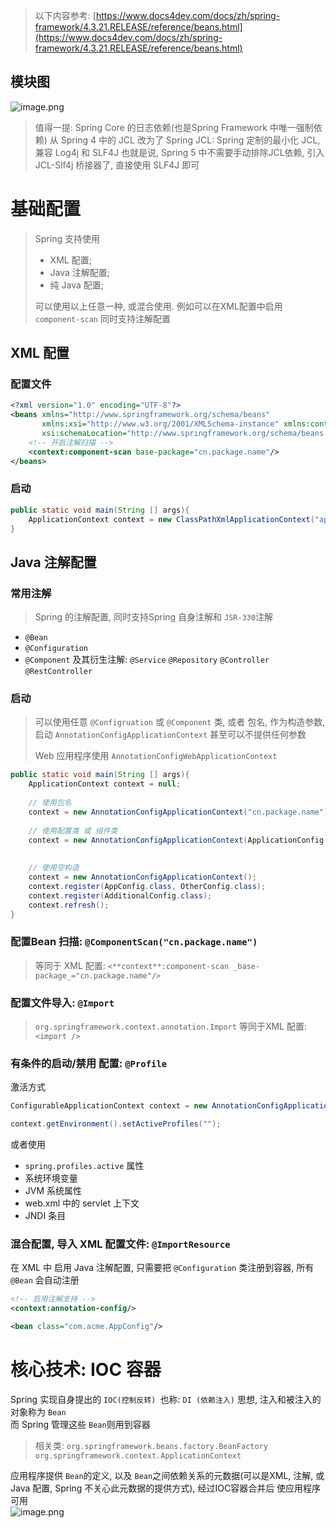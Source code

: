 > 以下内容参考:
> [https://www.docs4dev.com/docs/zh/spring-framework/4.3.21.RELEASE/reference/beans.html](https://www.docs4dev.com/docs/zh/spring-framework/4.3.21.RELEASE/reference/beans.html)


<a name="ETbwG"></a>

## 模块图

![image.png](https://cdn.nlark.com/yuque/0/2021/png/22804074/1635618391793-d82dc445-3e3a-482d-9cd1-5ac9e8b41b96.png#clientId=ud270566f-2d43-4&from=paste&height=457&id=u3f6ef548&originHeight=335&originWidth=521&originalType=binary&ratio=1&rotation=0&showTitle=false&size=14535&status=done&style=shadow&taskId=ub4b74fea-2c5a-4cf1-9669-74da362ce88&title=&width=711.4971618652344)
> 值得一提: Spring Core 的日志依赖(也是Spring Framework 中唯一强制依赖) 从 Spring 4 中的 JCL 改为了 Spring JCL: Spring 定制的最小化 JCL, 兼容 Log4j 和
> SLF4J
> 也就是说, Spring 5 中不需要手动排除JCL依赖, 引入JCL-Slf4j 桥接器了, 直接使用 SLF4J 即可


<a name="bwL1u"></a>

# 基础配置

> Spring 支持使用
> - XML 配置;
> - Java 注解配置;
> - 纯 Java 配置;
>
> 可以使用以上任意一种, 或混合使用. 例如可以在XML配置中启用 `component-scan` 同时支持注解配置


<a name="LG25n"></a>

## XML 配置

<a name="Bay6B"></a>

### 配置文件

```xml
<?xml version="1.0" encoding="UTF-8"?>
<beans xmlns="http://www.springframework.org/schema/beans"
       xmlns:xsi="http://www.w3.org/2001/XMLSchema-instance" xmlns:context="http://www.springframework.org/schema/context"
       xsi:schemaLocation="http://www.springframework.org/schema/beans http://www.springframework.org/schema/beans/spring-beans.xsd http://www.springframework.org/schema/context https://www.springframework.org/schema/context/spring-context.xsd">
    <!-- 开启注解扫描 -->
    <context:component-scan base-package="cn.package.name"/>
</beans>

```

<a name="C8Tfm"></a>

### 启动

```java
public static void main(String [] args){
    ApplicationContext context = new ClassPathXmlApplicationContext("application.xml");
}
```

<a name="oLENU"></a>

## Java 注解配置

<a name="shcIk"></a>

### 常用注解

> Spring 的注解配置, 同时支持Spring 自身注解和 `JSR-330`注解

- `@Bean`
- `@Configuration`
- `@Component` 及其衍生注解: `@Service` `@Repository` `@Controller` `@RestController`
  <a name="vl9a2"></a>

### 启动

> 可以使用任意 `@Configruation` 或 `@Component` 类, 或者 包名, 作为构造参数, 启动 `AnnotationConfigApplicationContext` 甚至可以不提供任何参数
>
> Web 应用程序使用 `AnnotationConfigWebApplicationContext`

```java
public static void main(String [] args){
    ApplicationContext context = null;
    
    // 使用包名
    context = new AnnotationConfigApplicationContext("cn.package.name");
    
    // 使用配置类 或 组件类
    context = new AnnotationConfigApplicationContext(ApplicationConfig.class);
    
    
    // 使用空构造
    context = new AnnotationConfigApplicationContext();
    context.register(AppConfig.class, OtherConfig.class);
    context.register(AdditionalConfig.class);
    context.refresh();    
}
```

<a name="CCOvs"></a>

### 配置Bean 扫描: `@ComponentScan("cn.package.name")`

> 等同于 XML 配置:
> `<**context**:component-scan _base-package_="cn.package.name"/>`


<a name="MSc3G"></a>

### 配置文件导入: `@Import`

> `org.springframework.context.annotation.Import`
> 等同于XML 配置:
> `<import />`


<a name="xqKgi"></a>

### 有条件的启动/禁用 配置: `@Profile`

激活方式

```java
ConfigurableApplicationContext context = new AnnotationConfigApplicationContext(Config.class);

context.getEnvironment().setActiveProfiles("");
```

或者使用

- `spring.profiles.active` 属性
- 系统环境变量
- JVM 系统属性
- web.xml 中的 servlet 上下文
- JNDI 条目

<a name="XUER2"></a>

### 混合配置, 导入 XML 配置文件: `@ImportResource`

在 XML 中 启用 Java 注解配置, 只需要把 `@Configuration` 类注册到容器, 所有 `@Bean` 会自动注册

```xml
<!-- 启用注解支持 -->
<context:annotation-config/>

<bean class="com.acme.AppConfig"/>
```

<a name="Xk8yL"></a>

# 核心技术: IOC 容器

Spring 实现自身提出的 `IOC(控制反转) `也称: `DI (依赖注入)` 思想, 注入和被注入的对象称为 `Bean`<br />而 Spring 管理这些 `Bean`则用到容器
> 相关类:
> `org.springframework.beans.factory.BeanFactory`
> `org.springframework.context.ApplicationContext`

应用程序提供 `Bean`的定义, 以及 `Bean`之间依赖关系的元数据(可以是XML, 注解, 或Java 配置, Spring 不关心此元数据的提供方式), 经过IOC容器合并后
使应用程序可用<br />![image.png](https://cdn.nlark.com/yuque/0/2021/png/22804074/1635621440491-4a004d55-c240-479c-9fbd-d8d49d3988da.png#clientId=u54662191-0c20-4&from=paste&height=454&id=u0d49494b&originHeight=835&originWidth=800&originalType=binary&ratio=1&rotation=0&showTitle=false&size=34809&status=done&style=shadow&taskId=u85cb36dd-4f43-46e9-b878-108a8262e78&title=&width=434.98858642578125)

